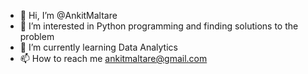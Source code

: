 - 👋 Hi, I’m @AnkitMaltare
- 👀 I’m interested in Python programming and finding solutions to the problem
- 🌱 I’m currently learning Data Analytics
- 📫 How to reach me ankitmaltare@gmail.com

<!---
AnkitMaltare/AnkitMaltare is a ✨ special ✨ repository because its `README.md` (this file) appears on your GitHub profile.
You can click the Preview link to take a look at your changes.
--->
